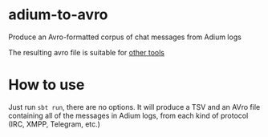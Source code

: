 # adium-to-avro
Produce an Avro-formatted corpus of chat messages from Adium logs

The resulting avro file is suitable for [other tools](https://github.com/jacopofar/markov-avro-tools)

How to use
========
Just run `sbt run`, there are no options. It will produce a TSV and an AVro file containing all of the messages in Adium logs, from each kind of protocol (IRC, XMPP, Telegram, etc.)

